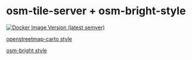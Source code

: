 # osm-tile-server + osm-bright-style

[![Docker Image Version (latest semver)](https://img.shields.io/badge/docker_image-latest-blue)](https://hub.docker.com/r/doclassif/osm-tile-server/tags)

[openstreetmap-carto style](https://github.com/gravitystorm/openstreetmap-carto)

[osm-bright style](https://github.com/geofabrik/osm-bright)

